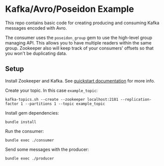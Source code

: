 # Kafka/Avro/Poseidon Example

This repo contains basic code for creating producing and consuming Kafka messages encoded with Avro.

The consumer uses the `poseidon_group` gem to use the high-level group managing API. This allows you to have multiple readers within the same group. Zookeeper also will keep track of your consumers' offsets so that you won't be duplicating data.

## Setup

Install Zookeeper and Kafka. See [quickstart documentation](http://kafka.apache.org/documentation.html#quickstart) for more info.

Create your topic. In this case `example_topic`:

	kafka-topics.sh --create --zookeeper localhost:2181 --replication-factor 1 --partitions 1 --topic example_topic

Install gem dependencies:

	bundle install

Run the consumer:

	bundle exec ./consumer
	
Send some messages with the producer:

	bundle exec ./producer